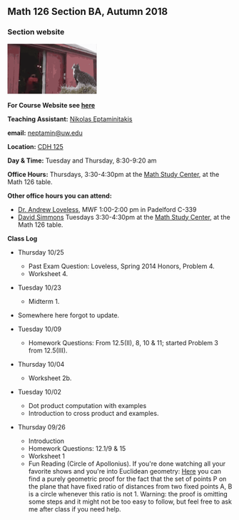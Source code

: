 ##  Math 126 Section  BA, Autumn 2018

### Section website

<img src="./fail-cat-jump.gif" width="200">

**For Course Website see [here](https://sites.math.washington.edu/~aloveles/Math126Fall2018/index.html)**

**Teaching Assistant:** [Nikolas Eptaminitakis](https://sites.math.washington.edu/~neptamin/)

**email:** [neptamin@uw.edu](mailto:neptamin@uw.edu)

**Location:** [CDH 125](http://www.washington.edu/classroom/CDH+125)

**Day & Time:** Tuesday and Thursday, 8:30-9:20 am

**Office Hours:** Thursdays, 3:30-4:30pm at the [Math Study Center](http://sites.math.washington.edu/msc/), at the Math 126 table.

**Other office hours you can attend:**

- [Dr. Andrew Loveless](https://sites.math.washington.edu/~aloveles/), MWF 1:00-2:00 pm in Padelford C-339
- [David Simmons](https://sites.math.washington.edu/~simmons3/) Tuesdays 3:30-4:30pm at the [Math Study Center](http://sites.math.washington.edu/msc/), at the Math 126 table.


**Class Log**

- Thursday 10/25
	- Past Exam Question: Loveless, Spring 2014 Honors, Problem 4.
	- Worksheet 4.

- Tuesday 10/23
	- Midterm 1.

- Somewhere here forgot to update.

- Tuesday 10/09
	- Homework Questions: From 12.5(II), 8, 10 & 11; started Problem 3 from 12.5(III).

- Thursday 10/04
	- Worksheet 2b.

- Tuesday 10/02
	- Dot product computation with examples
	- Introduction to cross product and examples.

- Thursday 09/26
	- Introduction
	- Homework Questions: 12.1/9 & 15 
	- Worksheet 1
	- Fun Reading (Circle of Apollonius). If you're done watching all your favorite shows and you're into Euclidean geometry: [Here](http://jwilson.coe.uga.edu/EMAT6680Fa09/KimB/EMAT6690/Essay2/6690%20apollonius%20circle.pdf) you can find a purely geometric proof for the fact that the set of points P on the plane that have fixed ratio of distances from two fixed points A, B is a circle whenever this ratio is not 1. 
	Warning: the proof is omitting some steps and it might not be too easy to follow, but feel free to ask me after class if you need help.













